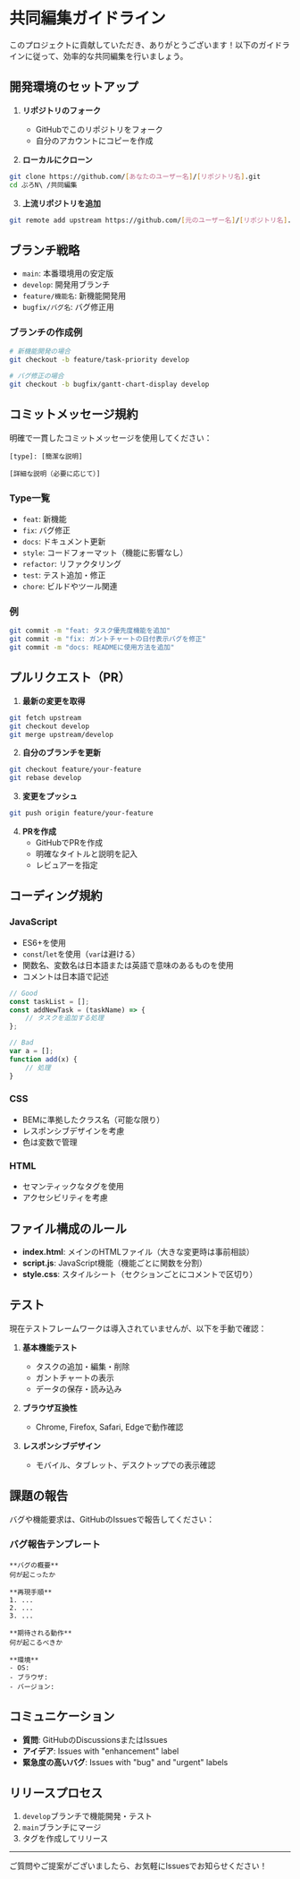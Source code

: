 # 共同編集ガイドライン

このプロジェクトに貢献していただき、ありがとうございます！以下のガイドラインに従って、効率的な共同編集を行いましょう。

## 開発環境のセットアップ

1. **リポジトリのフォーク**
   - GitHubでこのリポジトリをフォーク
   - 自分のアカウントにコピーを作成

2. **ローカルにクローン**
```bash
git clone https://github.com/[あなたのユーザー名]/[リポジトリ名].git
cd ぷろN\ /共同編集
```

3. **上流リポジトリを追加**
```bash
git remote add upstream https://github.com/[元のユーザー名]/[リポジトリ名].git
```

## ブランチ戦略

- `main`: 本番環境用の安定版
- `develop`: 開発用ブランチ
- `feature/機能名`: 新機能開発用
- `bugfix/バグ名`: バグ修正用

### ブランチの作成例
```bash
# 新機能開発の場合
git checkout -b feature/task-priority develop

# バグ修正の場合
git checkout -b bugfix/gantt-chart-display develop
```

## コミットメッセージ規約

明確で一貫したコミットメッセージを使用してください：

```
[type]: [簡潔な説明]

[詳細な説明（必要に応じて）]
```

### Type一覧
- `feat`: 新機能
- `fix`: バグ修正
- `docs`: ドキュメント更新
- `style`: コードフォーマット（機能に影響なし）
- `refactor`: リファクタリング
- `test`: テスト追加・修正
- `chore`: ビルドやツール関連

### 例
```bash
git commit -m "feat: タスク優先度機能を追加"
git commit -m "fix: ガントチャートの日付表示バグを修正"
git commit -m "docs: READMEに使用方法を追加"
```

## プルリクエスト（PR）

1. **最新の変更を取得**
```bash
git fetch upstream
git checkout develop
git merge upstream/develop
```

2. **自分のブランチを更新**
```bash
git checkout feature/your-feature
git rebase develop
```

3. **変更をプッシュ**
```bash
git push origin feature/your-feature
```

4. **PRを作成**
   - GitHubでPRを作成
   - 明確なタイトルと説明を記入
   - レビュアーを指定

## コーディング規約

### JavaScript
- ES6+を使用
- `const`/`let`を使用（`var`は避ける）
- 関数名、変数名は日本語または英語で意味のあるものを使用
- コメントは日本語で記述

```javascript
// Good
const taskList = [];
const addNewTask = (taskName) => {
    // タスクを追加する処理
};

// Bad
var a = [];
function add(x) {
    // 処理
}
```

### CSS
- BEMに準拠したクラス名（可能な限り）
- レスポンシブデザインを考慮
- 色は変数で管理

### HTML
- セマンティックなタグを使用
- アクセシビリティを考慮

## ファイル構成のルール

- **index.html**: メインのHTMLファイル（大きな変更時は事前相談）
- **script.js**: JavaScript機能（機能ごとに関数を分割）
- **style.css**: スタイルシート（セクションごとにコメントで区切り）

## テスト

現在テストフレームワークは導入されていませんが、以下を手動で確認：

1. **基本機能テスト**
   - タスクの追加・編集・削除
   - ガントチャートの表示
   - データの保存・読み込み

2. **ブラウザ互換性**
   - Chrome, Firefox, Safari, Edgeで動作確認

3. **レスポンシブデザイン**
   - モバイル、タブレット、デスクトップでの表示確認

## 課題の報告

バグや機能要求は、GitHubのIssuesで報告してください：

### バグ報告テンプレート
```
**バグの概要**
何が起こったか

**再現手順**
1. ...
2. ...
3. ...

**期待される動作**
何が起こるべきか

**環境**
- OS: 
- ブラウザ: 
- バージョン: 
```

## コミュニケーション

- **質問**: GitHubのDiscussionsまたはIssues
- **アイデア**: Issues with "enhancement" label
- **緊急度の高いバグ**: Issues with "bug" and "urgent" labels

## リリースプロセス

1. `develop`ブランチで機能開発・テスト
2. `main`ブランチにマージ
3. タグを作成してリリース

---

ご質問やご提案がございましたら、お気軽にIssuesでお知らせください！